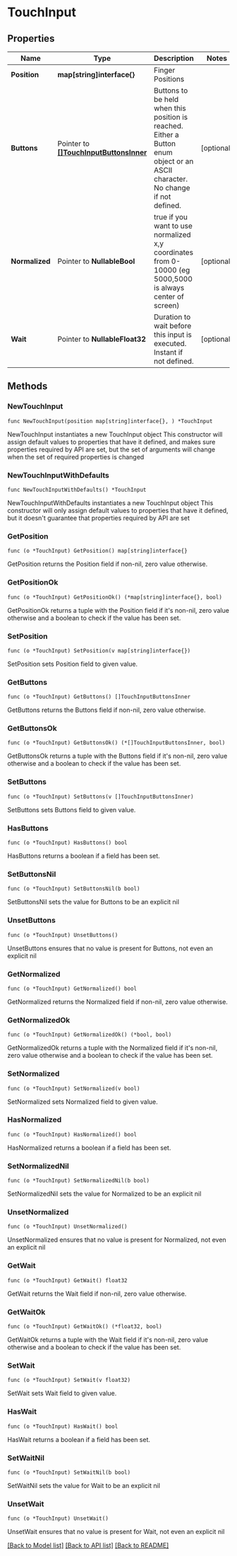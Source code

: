 # TouchInput

## Properties

Name | Type | Description | Notes
------------ | ------------- | ------------- | -------------
**Position** | **map[string]interface{}** | Finger Positions | 
**Buttons** | Pointer to [**[]TouchInputButtonsInner**](TouchInputButtonsInner.md) | Buttons to be held when this position is reached. Either a Button enum object or an ASCII character. No change if not defined. | [optional] 
**Normalized** | Pointer to **NullableBool** | true if you want to use normalized x,y coordinates from 0-10000 (eg 5000,5000 is always center of screen) | [optional] 
**Wait** | Pointer to **NullableFloat32** | Duration to wait before this input is executed.  Instant if not defined. | [optional] 

## Methods

### NewTouchInput

`func NewTouchInput(position map[string]interface{}, ) *TouchInput`

NewTouchInput instantiates a new TouchInput object
This constructor will assign default values to properties that have it defined,
and makes sure properties required by API are set, but the set of arguments
will change when the set of required properties is changed

### NewTouchInputWithDefaults

`func NewTouchInputWithDefaults() *TouchInput`

NewTouchInputWithDefaults instantiates a new TouchInput object
This constructor will only assign default values to properties that have it defined,
but it doesn't guarantee that properties required by API are set

### GetPosition

`func (o *TouchInput) GetPosition() map[string]interface{}`

GetPosition returns the Position field if non-nil, zero value otherwise.

### GetPositionOk

`func (o *TouchInput) GetPositionOk() (*map[string]interface{}, bool)`

GetPositionOk returns a tuple with the Position field if it's non-nil, zero value otherwise
and a boolean to check if the value has been set.

### SetPosition

`func (o *TouchInput) SetPosition(v map[string]interface{})`

SetPosition sets Position field to given value.


### GetButtons

`func (o *TouchInput) GetButtons() []TouchInputButtonsInner`

GetButtons returns the Buttons field if non-nil, zero value otherwise.

### GetButtonsOk

`func (o *TouchInput) GetButtonsOk() (*[]TouchInputButtonsInner, bool)`

GetButtonsOk returns a tuple with the Buttons field if it's non-nil, zero value otherwise
and a boolean to check if the value has been set.

### SetButtons

`func (o *TouchInput) SetButtons(v []TouchInputButtonsInner)`

SetButtons sets Buttons field to given value.

### HasButtons

`func (o *TouchInput) HasButtons() bool`

HasButtons returns a boolean if a field has been set.

### SetButtonsNil

`func (o *TouchInput) SetButtonsNil(b bool)`

 SetButtonsNil sets the value for Buttons to be an explicit nil

### UnsetButtons
`func (o *TouchInput) UnsetButtons()`

UnsetButtons ensures that no value is present for Buttons, not even an explicit nil
### GetNormalized

`func (o *TouchInput) GetNormalized() bool`

GetNormalized returns the Normalized field if non-nil, zero value otherwise.

### GetNormalizedOk

`func (o *TouchInput) GetNormalizedOk() (*bool, bool)`

GetNormalizedOk returns a tuple with the Normalized field if it's non-nil, zero value otherwise
and a boolean to check if the value has been set.

### SetNormalized

`func (o *TouchInput) SetNormalized(v bool)`

SetNormalized sets Normalized field to given value.

### HasNormalized

`func (o *TouchInput) HasNormalized() bool`

HasNormalized returns a boolean if a field has been set.

### SetNormalizedNil

`func (o *TouchInput) SetNormalizedNil(b bool)`

 SetNormalizedNil sets the value for Normalized to be an explicit nil

### UnsetNormalized
`func (o *TouchInput) UnsetNormalized()`

UnsetNormalized ensures that no value is present for Normalized, not even an explicit nil
### GetWait

`func (o *TouchInput) GetWait() float32`

GetWait returns the Wait field if non-nil, zero value otherwise.

### GetWaitOk

`func (o *TouchInput) GetWaitOk() (*float32, bool)`

GetWaitOk returns a tuple with the Wait field if it's non-nil, zero value otherwise
and a boolean to check if the value has been set.

### SetWait

`func (o *TouchInput) SetWait(v float32)`

SetWait sets Wait field to given value.

### HasWait

`func (o *TouchInput) HasWait() bool`

HasWait returns a boolean if a field has been set.

### SetWaitNil

`func (o *TouchInput) SetWaitNil(b bool)`

 SetWaitNil sets the value for Wait to be an explicit nil

### UnsetWait
`func (o *TouchInput) UnsetWait()`

UnsetWait ensures that no value is present for Wait, not even an explicit nil

[[Back to Model list]](../README.md#documentation-for-models) [[Back to API list]](../README.md#documentation-for-api-endpoints) [[Back to README]](../README.md)



